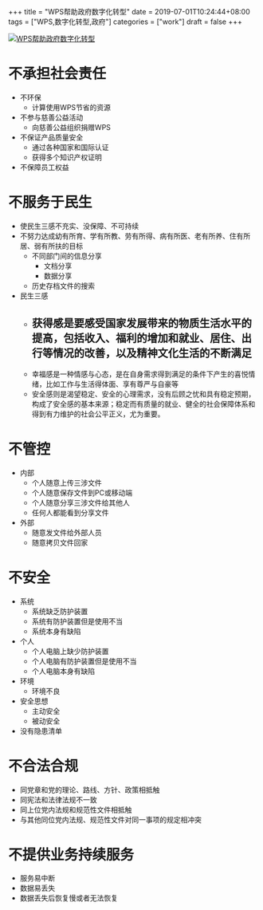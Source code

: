 +++
title = "WPS帮助政府数字化转型"
date = 2019-07-01T10:24:44+08:00
tags = ["WPS,数字化转型,政府"]
categories = ["work"]
draft = false
+++

[![WPS帮助政府数字化转型](https://pic.superbed.cn/item/5d04ab27451253d178793db0)](https://pic.superbed.cn/item/5d04ab27451253d178793db0.png)

# 不承担社会责任
- 不环保
   - 计算使用WPS节省的资源
- 不参与慈善公益活动
   - 向慈善公益组织捐赠WPS
- 不保证产品质量安全
   - 通过各种国家和国际认证
   - 获得多个知识产权证明
 - 不保障员工权益

# 不服务于民生
- 使民生三感不充实、没保障、不可持续
- 不努力达成幼有所育、学有所教、劳有所得、病有所医、老有所养、住有所居、弱有所扶的目标
   - 不同部门间的信息分享
      - 文档分享
      - 数据分享
   - 历史存档文件的搜索
- 民生三感
   - 获得感是要感受国家发展带来的物质生活水平的提高，包括收入、福利的增加和就业、居住、出行等情况的改善，以及精神文化生活的不断满足
      - 
   - 幸福感是一种情感与心态，是在自身需求得到满足的条件下产生的喜悦情绪，比如工作与生活得体面、享有尊严与自豪等
   - 安全感则是渴望稳定、安全的心理需求，没有后顾之忧和具有稳定预期，构成了安全感的基本来源；稳定而有质量的就业、健全的社会保障体系和得到有力维护的社会公平正义，尤为重要。

# 不管控
- 内部
   - 个人随意上传三涉文件
   - 个人随意保存文件到PC或移动端
   - 个人随意分享三涉文件给其他人
   - 任何人都能看到分享文件
- 外部
   - 随意发文件给外部人员
   - 随意拷贝文件回家

# 不安全
- 系统
   - 系统缺乏防护装置
   - 系统有防护装置但是使用不当
   - 系统本身有缺陷
- 个人
   - 个人电脑上缺少防护装置
   - 个人电脑有防护装置但是使用不当
   - 个人电脑本身有缺陷
- 环境
   - 环境不良
- 安全思想
   - 主动安全
   - 被动安全
- 没有隐患清单

# 不合法合规
- 同党章和党的理论、路线、方针、政策相抵触
- 同宪法和法律法规不一致
- 同上位党内法规和规范性文件相抵触
- 与其他同位党内法规、规范性文件对同一事项的规定相冲突

# 不提供业务持续服务
- 服务易中断
- 数据易丢失
- 数据丢失后恢复慢或者无法恢复
